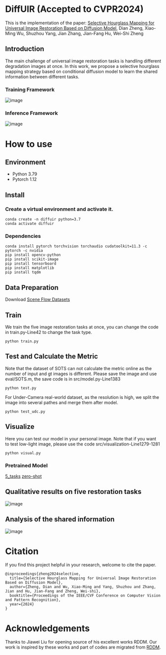 # DiffUIR (Accepted to CVPR2024)
This is the implementation of the paper: [Selective Hourglass Mapping for Universal Image Restoration Based on Diffusion Model](), Dian Zheng, Xiao-Ming Wu, Shuzhou Yang, Jian Zhang, Jian-Fang Hu, Wei-Shi Zheng

## Introduction

The main challenge of universal image restoration tasks is handling different degradation images at once. In this work, we propose a selective hourglass mapping strategy based on conditional diffusion model to learn the shared information between different tasks.


### Training Framework
![image](Images/diffuvolume.png)
### Inference Framework
![image](Images/infer.png)

# How to use

## Environment
* Python 3.79
* Pytorch 1.12

## Install

### Create a virtual environment and activate it.

```
conda create -n diffuir python=3.7
conda activate diffuir
```
### Dependencies

```
conda install pytorch torchvision torchaudio cudatoolkit=11.3 -c pytorch -c nvidia
pip install opencv-python
pip install scikit-image
pip install tensorboard
pip install matplotlib 
pip install tqdm
```

## Data Preparation
Download [Scene Flow Datasets](https://lmb.informatik.uni-freiburg.de/resources/datasets/SceneFlowDatasets.en.html)

## Train
We train the five image restoration tasks at once, you can change the code in train.py-Line42 to change the task type.
```
python train.py
```

## Test and Calculate the Metric
Note that the dataset of SOTS can not calculate the metric online as the number of input and gt images is different. 
Please save the image and use eval/SOTS.m, the save code is in src/model.py-Line1383
```
python test.py
```

For Under-Camera real-world dataset, as the resolution is high, we split the image into several pathes and merge them after model.
```
python test_udc.py
```

## Visualize
Here you can test our model in your personal image. Note that if you want to test low-light image, please use the code src/visualization-Line1279-1281
```
python visual.py
```

### Pretrained Model

[5_tasks](https://drive.google.com/drive/folders/1aCmW6-MBBkvJ4pQ3_AchxzzrezHmArEp?usp=drive_link)
[zero-shot](https://drive.google.com/drive/folders/1aCmW6-MBBkvJ4pQ3_AchxzzrezHmArEp?usp=drive_link)

## Qualitative results on five restoration tasks

![image](Images/zero.png)

## Analysis of the shared information

![image](Images/zero.png)

# Citation

If you find this project helpful in your research, welcome to cite the paper.

```
@inproceedings{zheng2024selective,
  title={Selective Hourglass Mapping for Universal Image Restoration Based on Diffusion Model},
  author={Zheng, Dian and Wu, Xiao-Ming and Yang, Shuzhou and Zhang, Jian and Hu, Jian-Fang and Zheng, Wei-shi},
  booktitle={Proceedings of the IEEE/CVF Conference on Computer Vision and Pattern Recognition},
  year={2024}
}

```

# Acknowledgements

Thanks to Jiawei Liu for opening source of his excellent works RDDM. Our work is inspired by these works and part of codes are migrated from [RDDM](https://github.com/nachifur/RDDM).
